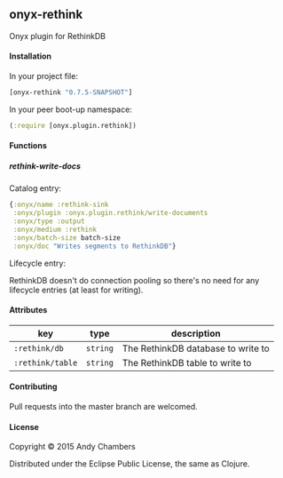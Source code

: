## onyx-rethink

Onyx plugin for RethinkDB

#### Installation

In your project file:

```clojure
[onyx-rethink "0.7.5-SNAPSHOT"]
```

In your peer boot-up namespace:

```clojure
(:require [onyx.plugin.rethink])
```

#### Functions

##### rethink-write-docs

Catalog entry:

```clojure
{:onyx/name :rethink-sink
 :onyx/plugin :onyx.plugin.rethink/write-documents
 :onyx/type :output
 :onyx/medium :rethink
 :onyx/batch-size batch-size
 :onyx/doc "Writes segments to RethinkDB"}
```

Lifecycle entry:

RethinkDB doesn't do connection pooling so there's no need for any lifecycle
entries (at least for writing).

#### Attributes

|key                           | type      | description
|------------------------------|-----------|------------
|`:rethink/db`                 | `string`  | The RethinkDB database to write to
|`:rethink/table`              | `string`  | The RethinkDB table to write to

#### Contributing

Pull requests into the master branch are welcomed.

#### License

Copyright © 2015 Andy Chambers

Distributed under the Eclipse Public License, the same as Clojure.
